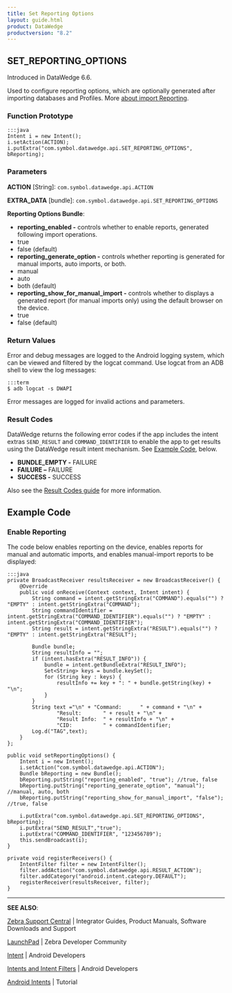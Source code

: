 ```yaml
---
title: Set Reporting Options
layout: guide.html
product: DataWedge
productversion: "8.2"
---
```


## SET_REPORTING_OPTIONS

Introduced in DataWedge 6.6.

Used to configure reporting options, which are optionally generated after importing databases and Profiles. More [about import Reporting](../../settings/#reportingdeprecated).

### Function Prototype

    :::java
    Intent i = new Intent();
    i.setAction(ACTION);
    i.putExtra("com.symbol.datawedge.api.SET_REPORTING_OPTIONS", bReporting);

### Parameters

**ACTION** [String]: `com.symbol.datawedge.api.ACTION`

**EXTRA_DATA** [bundle]: `com.symbol.datawedge.api.SET_REPORTING_OPTIONS`

**Reporting Options Bundle**:

- **reporting_enabled -** controls whether to enable reports, generated following import operations.
- true
- false (default)
- **reporting_generate_option -** controls whether reporting is generated for manual imports, auto imports, or both.
- manual
- auto
- both (default)
- **reporting_show_for_manual_import -** controls whether to displays a generated report (for manual imports only) using the default browser on the device.
- true
- false (default)

### Return Values

Error and debug messages are logged to the Android logging system, which can be viewed and filtered by the logcat command. Use logcat from an ADB shell to view the log messages:

    :::term
    $ adb logcat -s DWAPI

Error messages are logged for invalid actions and parameters.

### Result Codes

DataWedge returns the following error codes if the app includes the intent extras `SEND_RESULT` and `COMMAND_IDENTIFIER` to enable the app to get results using the DataWedge result intent mechanism. See [Example Code](#example), below.

- **BUNDLE_EMPTY -** FAILURE
- **FAILURE –** FAILURE
- **SUCCESS -** SUCCESS

Also see the [Result Codes guide](../resultinfo) for more information.

## Example Code

### Enable Reporting

The code below enables reporting on the device, enables reports for manual and automatic imports, and enables manual-import reports to be displayed:

    :::java
    private BroadcastReceiver resultsReceiver = new BroadcastReceiver() {
        @Override
        public void onReceive(Context context, Intent intent) {
            String command = intent.getStringExtra("COMMAND").equals("") ? "EMPTY" : intent.getStringExtra("COMMAND");
            String commandIdentifier = intent.getStringExtra("COMMAND_IDENTIFIER").equals("") ? "EMPTY" : intent.getStringExtra("COMMAND_IDENTIFIER");
            String result = intent.getStringExtra("RESULT").equals("") ? "EMPTY" : intent.getStringExtra("RESULT");

            Bundle bundle;
            String resultInfo = "";
            if (intent.hasExtra("RESULT_INFO")) {
                bundle = intent.getBundleExtra("RESULT_INFO");
                Set<String> keys = bundle.keySet();
                for (String key : keys) {
                    resultInfo += key + ": " + bundle.getString(key) + "\n";
                }
            }
            String text ="\n" + "Command:      " + command + "\n" +
                    "Result:       " + result + "\n" +
                    "Result Info:  " + resultInfo + "\n" +
                    "CID:          " + commandIdentifier;
            Log.d("TAG",text);
        }
    };

    public void setReportingOptions() {
        Intent i = new Intent();
        i.setAction("com.symbol.datawedge.api.ACTION");
        Bundle bReporting = new Bundle();
        bReporting.putString("reporting_enabled", "true"); //true, false
        bReporting.putString("reporting_generate_option", "manual"); //manual, auto, both
        bReporting.putString("reporting_show_for_manual_import", "false"); //true, false

        i.putExtra("com.symbol.datawedge.api.SET_REPORTING_OPTIONS", bReporting);
        i.putExtra("SEND_RESULT","true");
        i.putExtra("COMMAND_IDENTIFIER", "123456789");
        this.sendBroadcast(i);
    }

    private void registerReceivers() {
        IntentFilter filter = new IntentFilter();
        filter.addAction("com.symbol.datawedge.api.RESULT_ACTION");
        filter.addCategory("android.intent.category.DEFAULT");
        registerReceiver(resultsReceiver, filter);
    }

<!-- PRIOR EXAMPLE GIVEN BY ENGINEERING (replaced by above 12/15/17)
	:::java
	Intent i = new Intent();
	i.setAction(ACTION);

	Bundle bReporting = new Bundle();
	bReporting.putString("reporting_enabled", "false"); //true, false
	bReporting.putString("reporting_generate_option", "both"); //manual, auto, both
	bReporting.putString("reporting_show_for_manual_import", "true"); //true, false

	i.putExtra("com.symbol.datawedge.api.SET_REPORTING_OPTIONS", bReporting);
	i.putExtra(ACTION_EXTRA_SEND_RESULT,"true");
	i.putExtra("COMMAND_IDENTIFIER", "123456789");
	this.sendBroadcast(i);

 -->

---

**SEE ALSO**:

[Zebra Support Central](https://www.zebra.com/us/en/support-downloads.html) | Integrator Guides, Product Manuals, Software Downloads and Support

[LaunchPad](https://developer.zebra.com/welcome) | Zebra Developer Community

[Intent](https://developer.android.com/reference/android/content/Intent.html) | Android Developers

[Intents and Intent Filters](http://developer.android.com/guide/components/intents-filters.html) | Android Developers

[Android Intents](http://www.vogella.com/tutorials/AndroidIntent/article.html) | Tutorial
